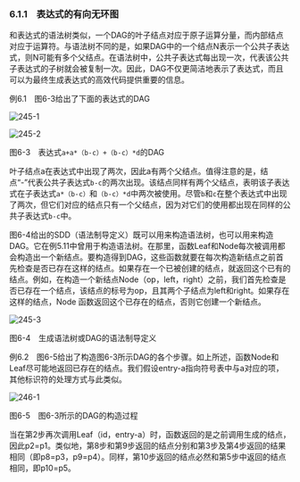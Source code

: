 ### 6.1.1　表达式的有向无环图

和表达式的语法树类似，一个DAG的叶子结点对应于原子运算分量，而内部结点对应于运算符。与语法树不同的是，如果DAG中的一个结点N表示一个公共子表达式，则N可能有多个父结点。在语法树中，公共子表达式每出现一次，代表该公共子表达式的子树就会被复制一次。因此，DAG不仅更简洁地表示了表达式，而且可以为最终生成表达式的高效代码提供重要的信息。

例6.1　图6-3给出了下面的表达式的DAG

![245-1](../Images/image04377.jpeg)

![245-2](../Images/image04378.jpeg)

图6-3　表达式`a+a*（b-c）+（b-c）*d`的DAG

叶子结点a在表达式中出现了两次，因此a有两个父结点。值得注意的是，结点“-”代表公共子表达式`b-c`的两次出现。该结点同样有两个父结点，表明该子表达式在子表达式`a*（b-c）`和`（b-c）*d`中两次被使用。尽管`b`和`c`在整个表达式中出现了两次，但它们对应的结点只有一个父结点，因为对它们的使用都出现在同样的公共子表达式`b-c`中。

图6-4给出的SDD（语法制导定义）既可以用来构造语法树，也可以用来构造DAG。它在例5.11中曾用于构造语法树。在那里，函数Leaf和Node每次被调用都会构造出一个新结点。要构造得到DAG，这些函数就要在每次构造新结点之前首先检查是否已存在这样的结点。如果存在一个已被创建的结点，就返回这个已有的结点。例如，在构造一个新结点Node（op，left，right）之前，我们首先检查是否已存在一个结点，该结点的标号为op，且其两个子结点为left和right。如果存在这样的结点，Node 函数返回这个已存在的结点，否则它创建一个新结点。

![245-3](../Images/image04379.jpeg)

图6-4　生成语法树或DAG的语法制导定义

例6.2　图6-5给出了构造图6-3所示DAG的各个步骤。如上所述，函数Node和Leaf尽可能地返回已存在的结点。我们假设entry-a指向符号表中与a对应的项，其他标识符的处理方式与此类似。

![246-1](../Images/image04380.jpeg)

图6-5　图6-3所示的DAG的构造过程

当在第2步再次调用Leaf（id，entry-a）时，函数返回的是之前调用生成的结点，因此p2=p1。类似地，第8步和第9步返回的结点分别和第3步及第4步返回的结果相同（即p8=p3，p9=p4）。同样，第10步返回的结点必然和第5步中返回的结点相同，即p10=p5。